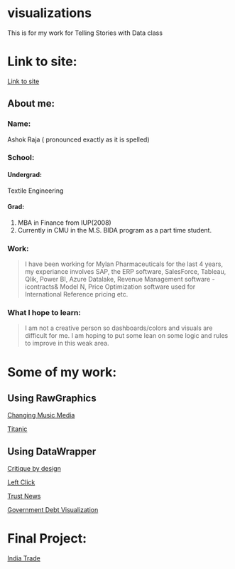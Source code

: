 # visualizations

This is for my work for Telling Stories with Data class

# Link to site:
[Link to site](https://ashokraja123.github.io/visualizations/)
## About me:
### Name: 

Ashok Raja ( pronounced exactly as it is spelled)

### School: 

#### Undergrad:

Textile Engineering

#### Grad:   
1. MBA in Finance from IUP(2008)
2. Currently in CMU in the  M.S. BIDA program as a part time student.
              
### Work: 
>I have been working for Mylan Pharmaceuticals for the last 4 years, my experiance involves SAP, the ERP software, SalesForce, Tableau, Qlik, Power BI, Azure Datalake, Revenue Management software - icontracts& Model N, Price Optimization software used for International Reference pricing etc. 

### What I hope to learn:
>I am not a creative person so dashboards/colors and visuals are difficult for me. I am hoping to put some lean on some logic and rules to improve in this weak area.


# Some of my work:

## Using RawGraphics

[Changing Music Media](https://ashokraja123.github.io/visualizations/changing_music_media.md)

[Titanic](https://ashokraja123.github.io/visualizations/titanic.md)


## Using DataWrapper

[Critique by design](https://ashokraja123.github.io/visualizations/critiquebydesign.md)

[Left Click](https://ashokraja123.github.io/visualizations/left_click.md)

[Trust News](https://ashokraja123.github.io/visualizations/trust_news.md)

[Government Debt Visualization](https://ashokraja123.github.io/visualizations/dataviz2.md)


# Final Project:

[India Trade](https://ashokraja123.github.io/visualizations/final_project_AshokRaja.md)
